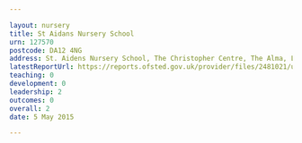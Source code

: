 ```yaml
---

layout: nursery
title: St Aidans Nursery School
urn: 127570
postcode: DA12 4NG
address: St. Aidens Nursery School, The Christopher Centre, The Alma, Leander Drive, GRAVESEND, Kent, DA12 4NG
latestReportUrl: https://reports.ofsted.gov.uk/provider/files/2481021/urn/127570.pdf
teaching: 0
development: 0
leadership: 2
outcomes: 0
overall: 2
date: 5 May 2015

---
```

